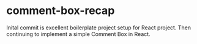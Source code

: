 # comment-box-recap
Inital commit is excellent boilerplate project setup for React project.
Then continuing to implement a simple Comment Box in React. 
